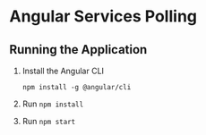# Angular Services Polling

## Running the Application

1. Install the Angular CLI

    `npm install -g @angular/cli`

1. Run `npm install`

1. Run `npm start`
